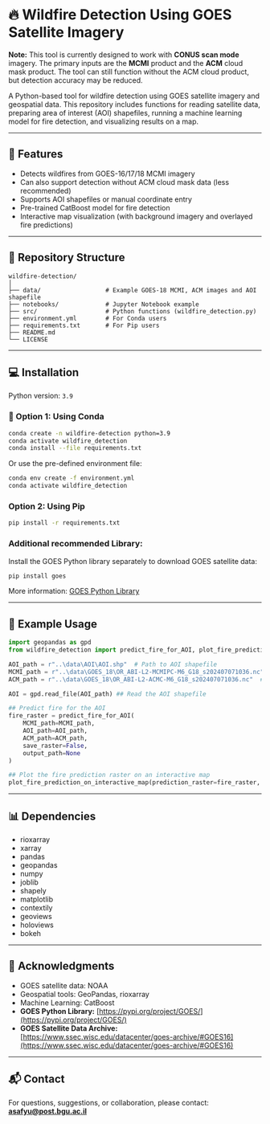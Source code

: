 # 🔥 Wildfire Detection Using GOES Satellite Imagery

**Note:** This tool is currently designed to work with **CONUS scan mode** imagery. The primary inputs are the **MCMI** product and the **ACM** cloud mask product. The tool can still function without the ACM cloud product, but detection accuracy may be reduced.

A Python-based tool for wildfire detection using GOES satellite imagery and geospatial data. This repository includes functions for reading satellite data, preparing area of interest (AOI) shapefiles, running a machine learning model for fire detection, and visualizing results on a map.

---

## 🚀 Features

* Detects wildfires from GOES-16/17/18 MCMI imagery
* Can also support detection without ACM cloud mask data (less recommended)
* Supports AOI shapefiles or manual coordinate entry
* Pre-trained CatBoost model for fire detection
* Interactive map visualization (with background imagery and overlayed fire predictions)

---

## 📂 Repository Structure

```
wildfire-detection/
│
├── data/                  # Example GOES-18 MCMI, ACM images and AOI shapefile
├── notebooks/             # Jupyter Notebook example
├── src/                   # Python functions (wildfire_detection.py)
├── environment.yml        # For Conda users
├── requirements.txt       # For Pip users
├── README.md
└── LICENSE
```

---

## 💻 Installation

Python version: `3.9`

### 🐍 Option 1: Using Conda

```bash
conda create -n wildfire-detection python=3.9
conda activate wildfire_detection
conda install --file requirements.txt
```

Or use the pre-defined environment file:

```bash
conda env create -f environment.yml
conda activate wildfire_detection
```


### Option 2: Using Pip

```bash
pip install -r requirements.txt
```
### Additional recommended Library:

Install the GOES Python library separately to download GOES satellite data:

```bash
pip install goes
```

More information: [GOES Python Library](https://pypi.org/project/GOES/)

---

## 📝 Example Usage

```python
import geopandas as gpd
from wildfire_detection import predict_fire_for_AOI, plot_fire_prediction_on_interactive_map

AOI_path = r"..\data\AOI\AOI.shp"  # Path to AOI shapefile
MCMI_path = r"..\data\GOES_18\OR_ABI-L2-MCMIPC-M6_G18_s202407071036.nc"  # MCMI file path
ACM_path = r"..\data\GOES_18\OR_ABI-L2-ACMC-M6_G18_s202407071036.nc"  # ACM file path

AOI = gpd.read_file(AOI_path) ## Read the AOI shapefile

## Predict fire for the AOI
fire_raster = predict_fire_for_AOI(
    MCMI_path=MCMI_path,
    AOI_path=AOI_path,
    ACM_path=ACM_path,
    save_raster=False,
    output_path=None
)

## Plot the fire prediction raster on an interactive map
plot_fire_prediction_on_interactive_map(prediction_raster=fire_raster, AOI=AOI)
```

---

## 📊 Dependencies

* rioxarray
* xarray
* pandas
* geopandas
* numpy
* joblib
* shapely
* matplotlib
* contextily
* geoviews
* holoviews
* bokeh

---


## 🙏 Acknowledgments

* GOES satellite data: NOAA
* Geospatial tools: GeoPandas, rioxarray
* Machine Learning: CatBoost
* **GOES Python Library:** [https://pypi.org/project/GOES/](https://pypi.org/project/GOES/)
* **GOES Satellite Data Archive:** [https://www.ssec.wisc.edu/datacenter/goes-archive/#GOES16](https://www.ssec.wisc.edu/datacenter/goes-archive/#GOES16)

---


## 📬 Contact
For questions, suggestions, or collaboration, please contact: **[asafyu@post.bgu.ac.il](mailto:asafyu@post.bgu.ac.il)**
